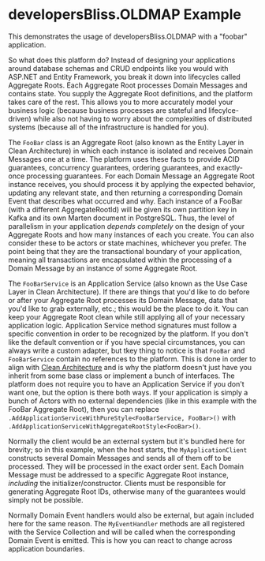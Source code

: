 # developersBliss.OLDMAP Example

This demonstrates the usage of developersBliss.OLDMAP with a "foobar" application.

So what does this platform do? Instead of designing your applications around database schemas and CRUD endpoints like you would with ASP.NET and Entity Framework, you break it down into lifecycles called Aggregate Roots. Each Aggregate Root processes Domain Messages and contains state. You supply the Aggregate Root definitions, and the platform takes care of the rest. This allows you to more accurately model your business logic (because business processes are stateful and lifecylce-driven) while also not having to worry about the complexities of distributed systems (because all of the infrastructure is handled for you).

The `FooBar` class is an Aggregate Root (also known as the Entity Layer in Clean Architecture) in which each instance is isolated and receives Domain Messages one at a time. The platform uses these facts to provide ACID guarantees, concurrency guarantees, ordering guarantees, and exactly-once processing guarantees. For each Domain Message an Aggregate Root instance receives, you should process it by applying the expected behavior, updating any relevant state, and then returning a corresponding Domain Event that describes what occurred and why. Each instance of a FooBar (with a different AggregateRootId) will be given its own partition key in Kafka and its own Marten document in PostgreSQL. Thus, the level of parallelism in your application _depends completely_ on the design of your Aggregate Roots and how many instances of each you create. You can also consider these to be actors or state machines, whichever you prefer. The point being that they are the transactional boundary of your application, meaning all transactions are encapsulated within the processing of a Domain Message by an instance of some Aggregate Root.

The `FooBarService` is an Application Service (also known as the Use Case Layer in Clean Architecture). If there are things that you'd like to do before or after your Aggregate Root processes its Domain Message, data that you'd like to grab externally, etc.; this would be the place to do it. You can keep your Aggregate Root clean while still applying all of your necessary application logic. Application Service method signatures must follow a specific convention in order to be recognized by the platform. If you don't like the default convention or if you have special circumstances, you can always write a custom adapter, but tkey thing to notice is that `FooBar` and `FooBarService` contain no references to the platform. This is done in order to align with [Clean Architecture](https://blog.cleancoder.com/uncle-bob/2012/08/13/the-clean-architecture.html) and is why the platform doesn't just have you inherit from some base class or implement a bunch of interfaces. The platform does not require you to have an Application Service if you don't want one, but the option is there both ways. If your application is simply a bunch of Actors with no external dependencies (like in this example with the FooBar Aggregate Root), then you can replace `.AddApplicationServiceWithPureStyle<FooBarService, FooBar>()` with `.AddApplicationServiceWithAggregateRootStyle<FooBar>()`.

Normally the client would be an external system but it's bundled here for brevity; so in this example, when the host starts, the `MyApplicationClient` constructs several Domain Messages and sends all of them off to be processed. They will be processed in the exact order sent. Each Domain Message must be addressed to a specific Aggregate Root instance, _including_ the initializer/constructor. Clients must be responsible for generating Aggregate Root IDs, otherwise many of the guarantees would simply not be possible.

Normally Domain Event handlers would also be external, but again included here for the same reason. The `MyEventHandler` methods are all registered with the Service Collection and will be called when the corresponding Domain Event is emitted. This is how you can react to change across application boundaries.
